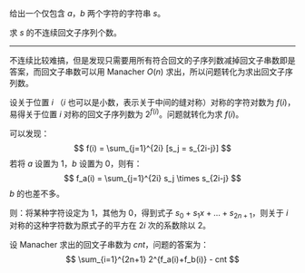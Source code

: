 给出一个仅包含 $a$，$b$ 两个字符的字符串 $s$。

求 $s$ 的不连续回文子序列个数。

---

不连续比较难搞，但是发现只需要用所有符合回文的子序列数减掉回文子串数即是答案，而回文子串数可以用 Manacher $O(n)$ 求出，所以问题转化为求出回文子序列数。

设关于位置 $i$​ （$i$ 也可以是小数，表示关于中间的缝对称）对称的字符对数为 $f(i)$，易得关于位置 $i$ 对称的回文子序列数为 $2^{f(i)}$。问题就转化为求 $f(i)$​。

可以发现：
$$
f(i) = \sum_{j=1}^{2i} [s_j = s_{2i-j}]
$$
若将 $a$ 设置为 $1$，$b$ 设置为 $0$，则有：
$$
f_a(i) = \sum_{j=1}^{2i} s_j \times s_{2i-j}
$$
$b$ 的也差不多。

则：将某种字符设定为 $1$，其他为 $0$，得到式子 $s_0+s_1x+ \dots + s_{2n+1}$，则关于 $i$ 对称的这种字符数为原式子的平方在 $2i$ 次的系数除以 $2$。

设 Manacher 求出的回文子串数为 $cnt$，问题的答案为：
$$
\sum_{i=1}^{2n+1} 2^{f_a(i)+f_b(i)} - cnt
$$
